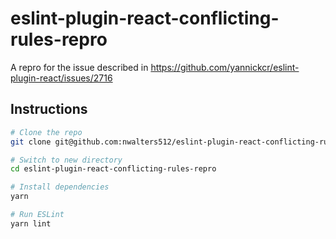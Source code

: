 # eslint-plugin-react-conflicting-rules-repro
A repro for the issue described in https://github.com/yannickcr/eslint-plugin-react/issues/2716

## Instructions

```sh
# Clone the repo
git clone git@github.com:nwalters512/eslint-plugin-react-conflicting-rules-repro.git

# Switch to new directory
cd eslint-plugin-react-conflicting-rules-repro

# Install dependencies
yarn

# Run ESLint
yarn lint
```